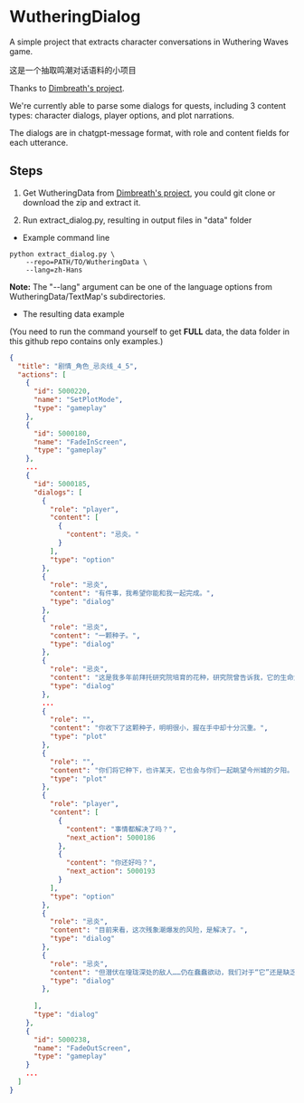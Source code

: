 # WutheringDialog
A simple project that extracts character conversations in Wuthering Waves game.

这是一个抽取鸣潮对话语料的小项目

Thanks to [Dimbreath's project](https://github.com/Dimbreath/WutheringData/tree/master).

We're currently able to parse some dialogs for quests, including 3 content types: character dialogs, player options, and plot narrations.

The dialogs are in chatgpt-message format, with role and content fields for each utterance.

## Steps

1. Get WutheringData from [Dimbreath's project](https://github.com/Dimbreath/WutheringData/tree/master), you could git clone or download the zip and extract it.

2. Run extract_dialog.py, resulting in output files in "data" folder

- Example command line

```
python extract_dialog.py \
    --repo=PATH/TO/WutheringData \
    --lang=zh-Hans
```

**Note:** The "--lang" argument can be one of the language options from WutheringData/TextMap's subdirectories.  

- The resulting data example

(You need to run the command yourself to get **FULL** data, the data folder in this github repo contains only examples.)

```json
{
  "title": "剧情_角色_忌炎线_4_5",
  "actions": [
    {
      "id": 5000220,
      "name": "SetPlotMode",
      "type": "gameplay"
    },
    {
      "id": 5000180,
      "name": "FadeInScreen",
      "type": "gameplay"
    },
    ...
    {
      "id": 5000185,
      "dialogs": [
        {
          "role": "player",
          "content": [
            {
              "content": "忌炎。"
            }
          ],
          "type": "option"
        },
        {
          "role": "忌炎",
          "content": "有件事，我希望你能和我一起完成。",
          "type": "dialog"
        },
        {
          "role": "忌炎",
          "content": "一颗种子。",
          "type": "dialog"
        },
        {
          "role": "忌炎",
          "content": "这是我多年前拜托研究院培育的花种，研究院曾告诉我，它的生命力十分顽强。",
          "type": "dialog"
        },
        ...
        {
          "role": "",
          "content": "你收下了这颗种子，明明很小，握在手中却十分沉重。",
          "type": "plot"
        },
        {
          "role": "",
          "content": "你们将它种下，也许某天，它也会与你们一起眺望今州城的夕阳。",
          "type": "plot"
        },
        {
          "role": "player",
          "content": [
            {
              "content": "事情都解决了吗？",
              "next_action": 5000186
            },
            {
              "content": "你还好吗？",
              "next_action": 5000193
            }
          ],
          "type": "option"
        },
        {
          "role": "忌炎",
          "content": "目前来看，这次残象潮爆发的风险，是解决了。",
          "type": "dialog"
        },
        {
          "role": "忌炎",
          "content": "但潜伏在瑝珑深处的敌人……仍在蠢蠢欲动，我们对于“它”还是缺乏足够的了解。",
          "type": "dialog"
        },
        
      ],
      "type": "dialog"
    },
    {
      "id": 5000238,
      "name": "FadeOutScreen",
      "type": "gameplay"
    }
    ...
  ]
}
```